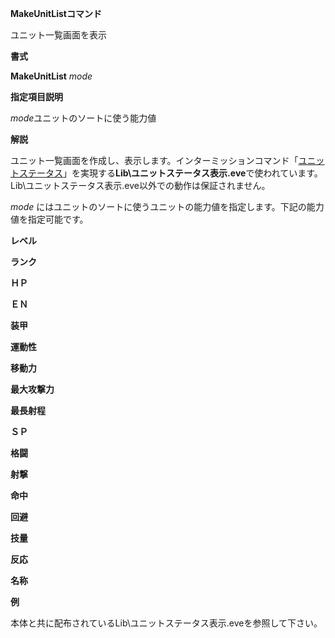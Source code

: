 **MakeUnitListコマンド**

ユニット一覧画面を表示

**書式**

**MakeUnitList** *mode*

**指定項目説明**

*mode*ユニットのソートに使う能力値

**解説**

ユニット一覧画面を作成し、表示します。インターミッションコマンド「[ユニットステータス](ユニットステータス)」を実現する**Lib\ユニットステータス表示.eve**で使われています。Lib\ユニットステータス表示.eve以外での動作は保証されません。

*mode* にはユニットのソートに使うユニットの能力値を指定します。下記の能力値を指定可能です。

**レベル**

**ランク**

**ＨＰ**

**ＥＮ**

**装甲**

**運動性**

**移動力**

**最大攻撃力**

**最長射程**

**ＳＰ**

**格闘**

**射撃**

**命中**

**回避**

**技量**

**反応**

**名称**

**例**

本体と共に配布されているLib\ユニットステータス表示.eveを参照して下さい。
